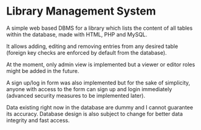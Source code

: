 <h1>Library Management System</h1>

A simple web based DBMS for a library which lists the content of all tables within the database, made with HTML, PHP and MySQL.

It allows adding, editing and removing entries from any desired table (foreign key checks are enforced by default from the database).

At the moment, only admin view is implemented but a viewer or editor roles might be added in the future.

A sign up/log in form was also implemented but for the sake of simplicity, anyone with access to the form can sign up and login immediately (advanced security measures to be implemented later).

Data existing right now in the database are dummy and I cannot guarantee its accuracy. Database design is also subject to change for better data integrity and fast access.
